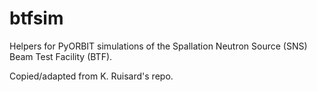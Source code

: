 # btfsim

Helpers for PyORBIT simulations of the Spallation Neutron Source (SNS) Beam Test Facility (BTF).

Copied/adapted from K. Ruisard's repo. 